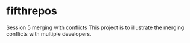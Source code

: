 # fifthrepos
Session 5 merging with conflicts
This project is to illustrate the merging conflicts with multiple developers.
